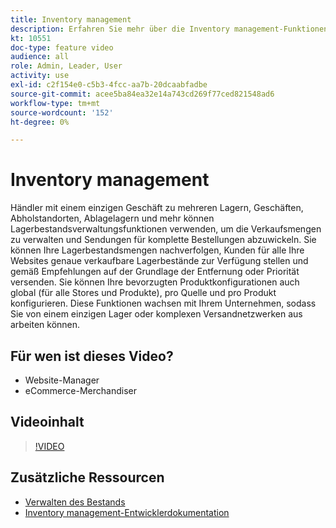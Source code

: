 ```yaml
---
title: Inventory management
description: Erfahren Sie mehr über die Inventory management-Funktionen und wie Sie sie für die Arbeit von einem einzigen Warehouse oder komplexen Versandnetzwerk verwenden können.
kt: 10551
doc-type: feature video
audience: all
role: Admin, Leader, User
activity: use
exl-id: c2f154e0-c5b3-4fcc-aa7b-20dcaabfadbe
source-git-commit: acee5ba84ea32e14a743cd269f77ced821548ad6
workflow-type: tm+mt
source-wordcount: '152'
ht-degree: 0%

---
```


# Inventory management

Händler mit einem einzigen Geschäft zu mehreren Lagern, Geschäften, Abholstandorten, Ablagelagern und mehr können Lagerbestandsverwaltungsfunktionen verwenden, um die Verkaufsmengen zu verwalten und Sendungen für komplette Bestellungen abzuwickeln. Sie können Ihre Lagerbestandsmengen nachverfolgen, Kunden für alle Ihre Websites genaue verkaufbare Lagerbestände zur Verfügung stellen und gemäß Empfehlungen auf der Grundlage der Entfernung oder Priorität versenden. Sie können Ihre bevorzugten Produktkonfigurationen auch global (für alle Stores und Produkte), pro Quelle und pro Produkt konfigurieren. Diese Funktionen wachsen mit Ihrem Unternehmen, sodass Sie von einem einzigen Lager oder komplexen Versandnetzwerken aus arbeiten können.

## Für wen ist dieses Video?

- Website-Manager
- eCommerce-Merchandiser

## Videoinhalt

>[!VIDEO](https://video.tv.adobe.com/v/343748?quality=12&learn=on)

## Zusätzliche Ressourcen

- [Verwalten des Bestands](https://docs.magento.com/user-guide/catalog/inventory-management.html)
- [Inventory management-Entwicklerdokumentation](https://devdocs.magento.com/guides/v2.4/inventory/index.html)

